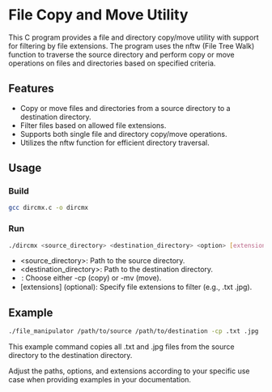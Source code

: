 # File Copy and Move Utility

This C program provides a file and directory copy/move utility with support for filtering by file extensions. The program uses the nftw (File Tree Walk) function to traverse the source directory and perform copy or move operations on files and directories based on specified criteria.

## Features

* Copy or move files and directories from a source directory to a destination directory.
* Filter files based on allowed file extensions.
* Supports both single file and directory copy/move operations.
* Utilizes the nftw function for efficient directory traversal.

## Usage

### Build

```bash
gcc dircmx.c -o dircmx
```

### Run

```bash
./dircmx <source_directory> <destination_directory> <option> [extensions]
```

* <source_directory>: Path to the source directory.
* <destination_directory>: Path to the destination directory.
* <option>: Choose either -cp (copy) or -mv (move).
* [extensions] (optional): Specify file extensions to filter (e.g., .txt .jpg).

## Example

```bash
./file_manipulator /path/to/source /path/to/destination -cp .txt .jpg
```

This example command copies all .txt and .jpg files from the source directory to the destination directory.

Adjust the paths, options, and extensions according to your specific use case when providing examples in your documentation.
